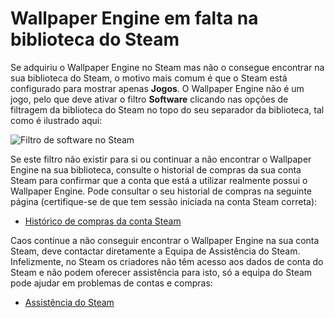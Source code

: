 # Wallpaper Engine em falta na biblioteca do Steam

Se adquiriu o Wallpaper Engine no Steam mas não o consegue encontrar na sua biblioteca do Steam, o motivo mais comum é que o Steam está configurado para mostrar apenas **Jogos**. O Wallpaper Engine não é um jogo, pelo que deve ativar o filtro **Software** clicando nas opções de filtragem da biblioteca do Steam no topo do seu separador da biblioteca, tal como é ilustrado aqui:

![Filtro de software no Steam](/img/faq/gamesandsoftware.gif)

Se este filtro não existir para si ou continuar a não encontrar o Wallpaper Engine na sua biblioteca, consulte o historial de compras da sua conta Steam para confirmar que a conta que está a utilizar realmente possui o Wallpaper Engine. Pode consultar o seu historial de compras na seguinte página (certifique-se de que tem sessão iniciada na conta Steam correta):

* [Histórico de compras da conta Steam](https://store.steampowered.com/account/history/)

Caos continue a não conseguir encontrar o Wallpaper Engine na sua conta Steam, deve contactar diretamente a Equipa de Assistência do Steam. Infelizmente, no Steam os criadores não têm acesso aos dados de conta do Steam e não podem oferecer assistência para isto, só a equipa do Steam pode ajudar em problemas de contas e compras:

* [Assistência do Steam](https://help.steampowered.com)